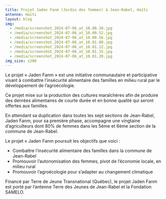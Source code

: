 ```yaml
---
title: Projet Jaden Fanm (Jardin des femmes) à Jean-Rabel, Haïti
antenne: Haïti
layout: blog
img:
  - /media/screenshot_2024-07-06_at_10.00.38.jpg
  - /media/screenshot_2024-07-06_at_10.00.52.jpg
  - /media/screenshot_2024-07-06_at_10.00.56.jpg
  - /media/screenshot_2024-07-06_at_10.01.00.jpg
  - /media/screenshot_2024-07-06_at_10.01.12.jpg
  - /media/screenshot_2024-07-06_at_10.01.15.jpg
  - /media/screenshot_2024-07-06_at_10.01.20.jpg
img_size: x200
---
```

Le projet « Jaden Fanm » est une initiative communautaire et participative visant à combattre l’insécurité alimentaire des familles en milieu rural par le développement de l’agroécologie.

Ce projet mise sur la production des cultures maraîchères afin de produire des denrées alimentaires de courte durée et en bonne qualité qui seront offertes aux familles.

En attendant sa duplication dans toutes les sept sections de Jean-Rabel, Jaden Fanm, pour sa première phase, accompagne une vingtaine d’agriculteurs dont 80% de femmes dans les 5ème et 6ème section
de la commune de Jean-Rabel.

Le projet « Jaden Fanm poursuit les objectifs que voici :
- Combattre l’insécurité alimentaire des familles dans la commune de Jean-Rabel
- Promouvoir l’autonomisation des femmes, pivot de l’économie locale, en milieu rural
- Promouvoir l’agroécologie pour s’adapter au changement climatique

Financé par Terre de Jeune Transnational (Québec), le projet Jaden Fanm est porté par l’antenne Terre des Jeunes de Jean-Rabel et la Fondation SAMELO.